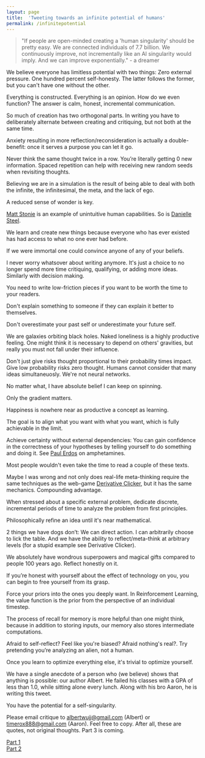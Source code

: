 ```yaml
---
layout: page
title:  'Tweeting towards an infinite potential of humans'
permalink: /infinitepotential
---
```

> "If people are open-minded creating a 'human singularity' should be pretty easy. We are connected individuals of 7.7 billion. We continuously improve, not incrementally like an AI singularity would imply. And we can improve exponentially." - a dreamer



We believe everyone has limitless potential with two things: Zero external pressure. One hundred percent self-honesty. The latter follows the former, but you can't have one without the other.

Everything is constructed. Everything is an opinion. How do we even function? The answer is calm, honest, incremental communication. 

So much of creation has two orthogonal parts. In writing you have to deliberately alternate between creating and critiquing, but not both at the same time.

Anxiety resulting in more reflection/reconsideration is actually a double-benefit: once it serves a purpose you can let it go. 

Never think the same thought twice in a row. You’re literally getting 0 new information. Spaced repetition can help with receiving new random seeds when revisiting thoughts.

Believing we are in a simulation is the result of being able to deal with both the infinite, the infinitesimal, the meta, and the lack of ego.

A reduced sense of wonder is key.

[Matt Stonie](https://www.youtube.com/channel/UCd1fLoVFooPeWqCEYVUJZqg) is an example of unintuitive human capabilities. So is [Danielle Steel](https://www.glamour.com/story/danielle-steel-books-interview).

We learn and create new things because everyone who has ever existed has had access to what no one ever had before.

If we were immortal one could convince anyone of any of your beliefs. 

I never worry whatsover about writing anymore. It's just a choice to no longer spend more time critiquing, qualifying, or adding more ideas. Similarly with decision making.

You need to write low-friction pieces if you want to be worth the time to your readers.

Don't explain something to someone if they can explain it better to themselves.

Don't overestimate your past self or underestimate your future self.

We are galaxies orbiting black holes. Naked loneliness is a highly productive feeling. One might think it is necessary to depend on others' gravities, but really you must not fall under their influence.

Don't just give risks thought proportional to their probability times impact. Give low probability risks zero thought. Humans cannot consider that many ideas simultaneuosly. We're not neural networks.

No matter what, I have absolute belief I can keep on spinning.

Only the gradient matters.

Happiness is nowhere near as productive a concept as learning.

The goal is to align what you want with what you want, which is fully achievable in the limit.

Achieve certainty without external dependencies: You can gain confidence in the correctness of your hypotheses by telling yourself to do something and doing it. See [Paul Erdos](https://en.wikipedia.org/wiki/Paul_Erd%C5%91s) on amphetamines.

Most people wouldn't even take the time to read a couple of these texts.

Maybe I was wrong and not only does real-life meta-thinking require the same techniques as the web-game [Derivative Clicker](https://gzgreg.github.io/DerivativeClicker/), but it has the same mechanics. Compounding advantage.

When stressed about a specific external problem, dedicate discrete, incremental periods of time to analyze the problem from first principles.

Philosophically refine an idea until it's near mathematical.

2 things we have dogs don’t: We can direct action. I can arbitrarily choose to lick the table. And we have the ability to reflect/meta-think at arbitrary levels (for a stupid example see Derivative Clicker).

We absolutely have wondrous superpowers and magical gifts compared to people 100 years ago. Reflect honestly on it.

If you’re honest with yourself about the effect of technology on you, you can begin to free yourself from its grasp.

Force your priors into the ones you deeply want. In Reinforcement Learning, the value function is the prior from the perspective of an individual timestep. 

The process of recall for memory is more helpful than one might think, because in addition to storing inputs, our memory also stores intermediate computations.


Afraid to self-reflect? Feel like you're biased? Afraid nothing's real?. Try pretending you’re analyzing an alien, not a human.

Once you learn to optimize everything else, it's trivial to optimize yourself.

We have a single anecdote of a person who (we believe) shows that anything is possible: our author Albert. He failed his classes with a GPA of less than 1.0, while sitting alone every lunch. Along with his bro Aaron, he is writing this tweet.


You have the potential for a self-singularity.


Please email critique to <albertwujj@gmail.com> (Albert) or <timerox888@gmail.com> (Aaron). Feel free to copy. After all, these are quotes, not original thoughts. Part 3 is coming.

[Part 1](http://amathematicalworld.com/infinitepotential)  
[Part 2](http://amathematicalworld.com/infinitepotential2)